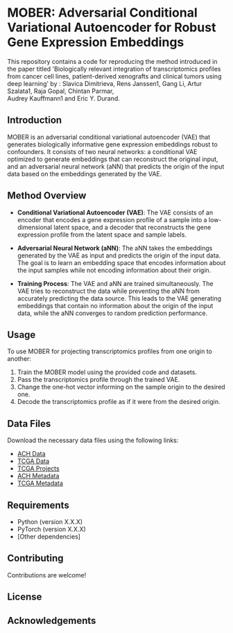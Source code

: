 # MOBER: Adversarial Conditional Variational Autoencoder for Robust Gene Expression Embeddings

This repository contains a code for reproducing the method introduced in the paper titled 'Biologically relevant integration of transcriptomics profiles from cancer cell lines, patient-derived xenografts and clinical tumors using deep learning'
by : Slavica Dimitrieva, Rens Janssen1, Gang Li, Artur Szalata1,  Raja Gopal, Chintan Parmar,  
Audrey Kauffmann1 and Eric Y. Durand.

## Introduction

MOBER is an adversarial conditional variational autoencoder (VAE) that generates biologically informative gene expression embeddings robust to confounders. It consists of two neural networks: a conditional VAE optimized to generate embeddings that can reconstruct the original input, and an adversarial neural network (aNN) that predicts the origin of the input data based on the embeddings generated by the VAE.

## Method Overview

- **Conditional Variational Autoencoder (VAE)**: The VAE consists of an encoder that encodes a gene expression profile of a sample into a low-dimensional latent space, and a decoder that reconstructs the gene expression profile from the latent space and sample labels.

- **Adversarial Neural Network (aNN)**: The aNN takes the embeddings generated by the VAE as input and predicts the origin of the input data. The goal is to learn an embedding space that encodes information about the input samples while not encoding information about their origin.

- **Training Process**: The VAE and aNN are trained simultaneously. The VAE tries to reconstruct the data while preventing the aNN from accurately predicting the data source. This leads to the VAE generating embeddings that contain no information about the origin of the input data, while the aNN converges to random prediction performance.

## Usage

To use MOBER for projecting transcriptomics profiles from one origin to another:

1. Train the MOBER model using the provided code and datasets.
2. Pass the transcriptomics profile through the trained VAE.
3. Change the one-hot vector informing on the sample origin to the desired one.
4. Decode the transcriptomics profile as if it were from the desired origin.

## Data Files

Download the necessary data files using the following links:

- [ACH Data](link-to-ach-data)
- [TCGA Data](link-to-tcga-data)
- [TCGA Projects](link-to-tcga-projects)
- [ACH Metadata](link-to-ach-metadata)
- [TCGA Metadata](link-to-tcga-metadata)

## Requirements

- Python (version X.X.X)
- PyTorch (version X.X.X)
- [Other dependencies]

## Contributing

Contributions are welcome! 

## License



## Acknowledgements


